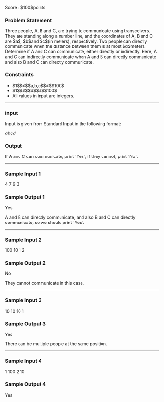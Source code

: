 
<div>

<span>

<span>

<p>
Score : $100$points
</p>

<div>

<section>

### **Problem Statement**

<p>
Three people, A, B and C, are trying to communicate using transceivers.
They are standing along a number line, and the coordinates of A, B and C are $a$, $b$and $c$(in meters), respectively.
Two people can directly communicate when the distance between them is at most $d$meters.
Determine if A and C can communicate, either directly or indirectly.
Here, A and C can indirectly communicate when A and B can directly communicate and also B and C can directly communicate.
</p>

</section>

</div>

<div>

<section>

### **Constraints**

<ul>

<li>
$1$$≤$$a,b,c$$≤$$100$
</li>

<li>
$1$$≤$$d$$≤$$100$
</li>

<li>
All values in input are integers.
</li>

</ul>

</section>

</div>

---

<div>

<div>

<section>

### **Input**

<p>
Input is given from Standard Input in the following format:
</p>

<div>

$a$$b$$c$$d$
</div>

</section>

</div>

<div>

<section>

### **Output**

<p>
If A and C can communicate, print `Yes`; if they cannot, print `No`.
</p>

</section>

</div>

</div>

---

<div>

<section>

### **Sample Input 1**

<div>

4 7 9 3

</div>

</section>

</div>

<div>

<section>

### **Sample Output 1**

<div>

Yes

</div>

<p>
A and B can directly communicate, and also B and C can directly communicate, so we should print `Yes`.
</p>

</section>

</div>

---

<div>

<section>

### **Sample Input 2**

<div>

100 10 1 2

</div>

</section>

</div>

<div>

<section>

### **Sample Output 2**

<div>

No

</div>

<p>
They cannot communicate in this case.
</p>

</section>

</div>

---

<div>

<section>

### **Sample Input 3**

<div>

10 10 10 1

</div>

</section>

</div>

<div>

<section>

### **Sample Output 3**

<div>

Yes

</div>

<p>
There can be multiple people at the same position.
</p>

</section>

</div>

---

<div>

<section>

### **Sample Input 4**

<div>

1 100 2 10

</div>

</section>

</div>

<div>

<section>

### **Sample Output 4**

<div>

Yes

</div>

</section>

</div>

</span>

</span>

</div>
